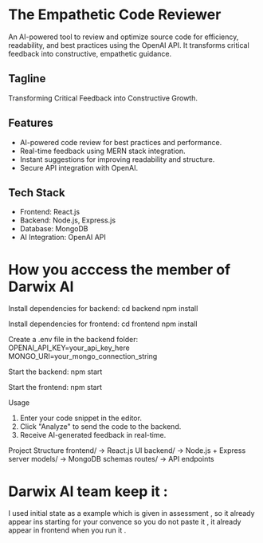 # The Empathetic Code Reviewer

An AI-powered tool to review and optimize source code for efficiency, readability, and best practices using the OpenAI API. It transforms critical feedback into constructive, empathetic guidance.

## Tagline
Transforming Critical Feedback into Constructive Growth.
## Features
- AI-powered code review for best practices and performance.
- Real-time feedback using MERN stack integration.
- Instant suggestions for improving readability and structure.
- Secure API integration with OpenAI.

## Tech Stack
- Frontend: React.js
- Backend: Node.js, Express.js
- Database: MongoDB
- AI Integration: OpenAI API

# How you acccess the member of Darwix AI

Install dependencies for backend:
cd backend
npm install


Install dependencies for frontend:
cd frontend
npm install


Create a .env file in the backend folder:
OPENAI_API_KEY=your_api_key_here
MONGO_URI=your_mongo_connection_string


Start the backend:
npm start

Start the frontend:
npm start

 Usage
1. Enter your code snippet in the editor.
2. Click "Analyze" to send the code to the backend.
3. Receive AI-generated feedback in real-time.

Project Structure
frontend/      → React.js UI
backend/       → Node.js + Express server
models/        → MongoDB schemas
routes/        → API endpoints


# Darwix AI  team keep it :
 I  used initial state as a example which is given in assessment , so it already appear ins starting for your convence so you do not paste it , it already appear in frontend when you run it .